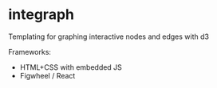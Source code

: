 # integraph
Templating for graphing interactive nodes and edges with d3

Frameworks:
- HTML+CSS with embedded JS
- Figwheel / React
  
